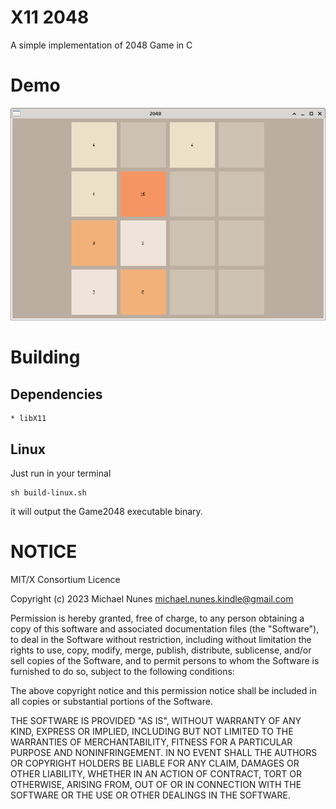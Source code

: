 # X11 2048
A simple implementation of 2048 Game in C

# Demo
![Screenshot view](https://github.com/michael-nunes/X11-2048/blob/master/demo.png?raw=true)

# Building
## Dependencies
	* libX11

## Linux
Just run in your terminal
```
sh build-linux.sh
```
it will output the Game2048 executable binary.

# NOTICE
MIT/X Consortium Licence

Copyright (c) 2023 Michael Nunes <michael.nunes.kindle@gmail.com>

Permission is hereby granted, free of charge, to any person obtaining a copy
of this software and associated documentation files (the "Software"), to deal
in the Software without restriction, including without limitation the rights
to use, copy, modify, merge, publish, distribute, sublicense, and/or sell
copies of the Software, and to permit persons to whom the Software is
furnished to do so, subject to the following conditions:

The above copyright notice and this permission notice shall be included in all
copies or substantial portions of the Software.

THE SOFTWARE IS PROVIDED "AS IS", WITHOUT WARRANTY OF ANY KIND, EXPRESS OR
IMPLIED, INCLUDING BUT NOT LIMITED TO THE WARRANTIES OF MERCHANTABILITY,
FITNESS FOR A PARTICULAR PURPOSE AND NONINFRINGEMENT. IN NO EVENT SHALL THE
AUTHORS OR COPYRIGHT HOLDERS BE LIABLE FOR ANY CLAIM, DAMAGES OR OTHER
LIABILITY, WHETHER IN AN ACTION OF CONTRACT, TORT OR OTHERWISE, ARISING FROM,
OUT OF OR IN CONNECTION WITH THE SOFTWARE OR THE USE OR OTHER DEALINGS IN THE
SOFTWARE.
